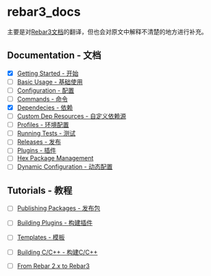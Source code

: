 # rebar3_docs

主要是对[Rebar3文档](http://www.rebar3.org/docs)的翻译，但也会对原文中解释不清楚的地方进行补充。

## Documentation - 文档

- [x] [Getting Started - 开始](https://github.com/zyuyou/rebar3_docs/blob/master/documentation/GettingStarted.md)
- [ ] [Basic Usage - 基础使用](https://github.com/zyuyou/rebar3_docs/blob/master/documentation/BasicUsage.md)
- [ ] [Configuration - 配置](https://github.com/zyuyou/rebar3_docs/blob/master/documentation/Configuration.md)
- [ ] [Commands - 命令](https://github.com/zyuyou/rebar3_docs/blob/master/documentation/Commands.md)
- [x] [Dependecies - 依赖](https://github.com/zyuyou/rebar3_docs/blob/master/documentation/Dependencies.md)
- [ ] [Custom Dep Resources - 自定义依赖源](https://github.com/zyuyou/rebar3_docs/blob/master/documentation/CustomDepResources.md)
- [ ] [Profiles - 环境配置](https://github.com/zyuyou/rebar3_docs/blob/master/documentation/Profiles.md)
- [ ] [Running Tests - 测试](https://github.com/zyuyou/rebar3_docs/blob/master/documentation/RunningTests.md)
- [ ] [Releases - 发布](https://github.com/zyuyou/rebar3_docs/blob/master/documentation/Releases.md)
- [ ] [Plugins - 插件](https://github.com/zyuyou/rebar3_docs/blob/master/documentation/Plugins.md)
- [ ] [Hex Package Management](https://github.com/zyuyou/rebar3_docs/blob/master/documentation/HexPackageManagement.md)
- [ ] [Dynamic Configuration - 动态配置](https://github.com/zyuyou/rebar3_docs/blob/master/documentation/DynamicConfiguration.md)

## Tutorials - 教程

- [ ] [Publishing Packages - 发布包](https://github.com/zyuyou/rebar3_docs/blob/master/tutorials/PublishingPackages.md)
- [ ] [Building Plugins - 构建插件](https://github.com/zyuyou/rebar3_docs/blob/master/tutorials/BuildingPlugins.md)
- [ ] [Templates - 模板](https://github.com/zyuyou/rebar3_docs/blob/master/tutorials/Templates.md)
- [ ] [Building C/C++ - 构建C/C++](https://github.com/zyuyou/rebar3_docs/blob/master/tutorials/BuildingCAndC++.md)
- [ ] [From Rebar 2.x to Rebar3](https://github.com/zyuyou/rebar3_docs/blob/master/tutorials/Rebar2ToRebar3.md)

